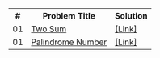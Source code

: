 <table>
        <tr>
            <th>#</th>
            <th>Problem Title</th>
            <th>Solution</th>
        </tr>
        <tr>
            <td>01</td>
            <td> <a href="https://leetcode.com/problems/two-sum/" target="_blank">Two Sum</a></td>
            <td><a href="./1-two-sum.py">[Link]</a></td>
        </tr>
        <tr>
            <td>01</td>
            <td> <a href="https://leetcode.com/problems/palindrome-number/" target="_blank">Palindrome Number</a></td>
            <td><a href="./9-palindrome-number.py">[Link]</a></td>
        </tr>
    </table>
